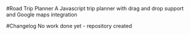 #Road Trip Planner
A Javascript trip planner with drag and drop support and Google maps integration

#Changelog
No work done yet - repository created